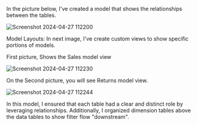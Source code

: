 In the picture below, I've created a model that shows the relationships between the tables.

![Screenshot 2024-04-27 112200](https://github.com/Parniaahmadi/BI-Project/assets/129201205/d47d9cbe-fbbe-4d34-9656-744008137b68)


Model Layouts: In next image, I've create custom views to show specific portions of models.

First picture, Shows the Sales model view

![Screenshot 2024-04-27 112230](https://github.com/Parniaahmadi/BI-Project/assets/129201205/1ae251ef-faba-43f1-8722-43df342be7f1)

On the Second picture, you will see Returns model view.

![Screenshot 2024-04-27 112244](https://github.com/Parniaahmadi/BI-Project/assets/129201205/f91f7d39-c11a-488a-95ef-20946f381b33)


In this model, I ensured that each table had a clear and distinct role by leveraging relationships. Additionally, I organized dimension tables above the data tables to show filter flow "downstream".

